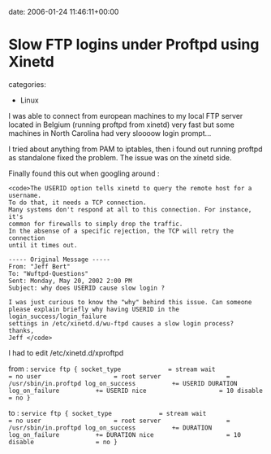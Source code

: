 


date: 2006-01-24 11:46:11+00:00


# Slow FTP logins under Proftpd using Xinetd

categories:
- Linux


I was able to connect from european machines to my local FTP server located in Belgium (running proftpd from xinetd) very fast but some machines in North Carolina had very sloooow login prompt...

I tried about anything from PAM to iptables, then i found out running proftpd as standalone fixed the problem. The issue was on the xinetd side.

Finally found this out when googling around :

<!-- more -->


    
    <code>The USERID option tells xinetd to query the remote host for a username.
    To do that, it needs a TCP connection.
    Many systems don't respond at all to this connection. For instance, it's
    common for firewalls to simply drop the traffic.
    In the absense of a specific rejection, the TCP will retry the connection
    until it times out.
    
    ----- Original Message -----
    From: "Jeff Bert" 
    To: "Wuftpd-Questions" 
    Sent: Monday, May 20, 2002 2:00 PM
    Subject: why does USERID cause slow login ?
    
    I was just curious to know the "why" behind this issue. Can someone
    please explain briefly why having USERID in the login_success/login_failure
    settings in /etc/xinetd.d/wu-ftpd causes a slow login process?
    thanks,
    Jeff </code>



I had to edit /etc/xinetd.d/xproftpd 

from :
`service ftp
{
        socket_type             = stream
        wait                    = no
        user                    = root
        server                  = /usr/sbin/in.proftpd
        log_on_success          += USERID DURATION
        log_on_failure          += USERID
        nice                    = 10
        disable                 = no
}`

to :
`service ftp
{
        socket_type             = stream
        wait                    = no
        user                    = root
        server                  = /usr/sbin/in.proftpd
        log_on_success          += DURATION
        log_on_failure          += DURATION
        nice                    = 10
        disable                 = no
}`
